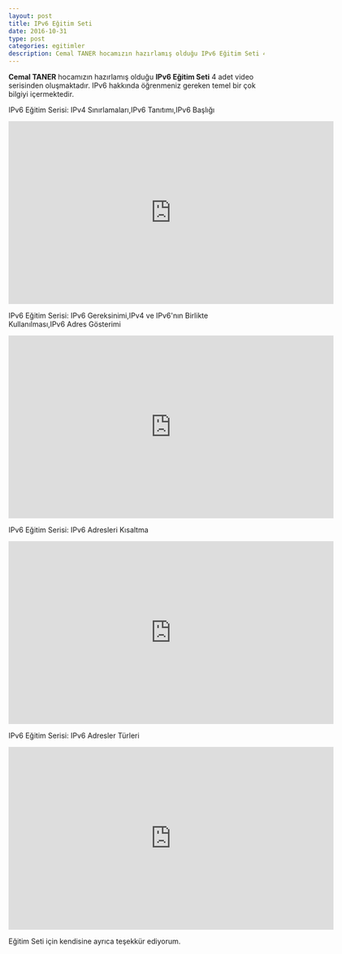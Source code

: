 ```yaml
---
layout: post
title: IPv6 Eğitim Seti
date: 2016-10-31
type: post
categories: egitimler
description: Cemal TANER hocamızın hazırlamış olduğu IPv6 Eğitim Seti 4 adet video serisinden oluşmaktadır. IPv6 hakkında öğrenmeniz gereken
---
```


**Cemal TANER** hocamızın hazırlamış olduğu **IPv6 Eğitim Seti** 4 adet video serisinden oluşmaktadır. IPv6 hakkında öğrenmeniz gereken temel bir çok bilgiyi içermektedir.

IPv6 Eğitim Serisi: IPv4 Sınırlamaları,IPv6 Tanıtımı,IPv6 Başlığı

<iframe width="640" height="360" src="https://www.youtube-nocookie.com/embed/tUCIOhQG6L0?list=PLQMq5dvivt0UoMPqVJRgYlesiMZiurSWG" frameborder="0" allowfullscreen></iframe>

IPv6 Eğitim Serisi: IPv6 Gereksinimi,IPv4 ve IPv6'nın Birlikte Kullanılması,IPv6 Adres Gösterimi

<iframe width="640" height="360" src="https://www.youtube-nocookie.com/embed/FfIQ02JJdpY?list=PLQMq5dvivt0UoMPqVJRgYlesiMZiurSWG" frameborder="0" allowfullscreen></iframe>

IPv6 Eğitim Serisi: IPv6 Adresleri Kısaltma

<iframe width="640" height="360" src="https://www.youtube-nocookie.com/embed/zMPBL6caNmc?list=PLQMq5dvivt0UoMPqVJRgYlesiMZiurSWG" frameborder="0" allowfullscreen></iframe>

IPv6 Eğitim Serisi: IPv6 Adresler Türleri

<iframe width="640" height="360" src="https://www.youtube-nocookie.com/embed/cMLkNC-ONDc?list=PLQMq5dvivt0UoMPqVJRgYlesiMZiurSWG" frameborder="0" allowfullscreen></iframe>

Eğitim Seti için kendisine ayrıca teşekkür ediyorum.
